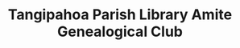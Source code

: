 ---
layout: repo
title: "Tangipahoa Parish Library Amite Genealogical Club"
id: 25259
permalink: repos/25259/
---